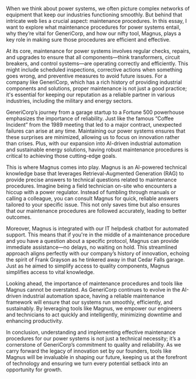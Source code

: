When we think about power systems, we often picture complex networks of equipment that keep our industries functioning smoothly. But behind that intricate web lies a crucial aspect: maintenance procedures. In this essay, I want to explore what maintenance procedures for power systems entail, why they’re vital for GeneriCorp, and how our nifty tool, Magnus, plays a key role in making sure those procedures are efficient and effective.

At its core, maintenance for power systems involves regular checks, repairs, and upgrades to ensure that all components—think transformers, circuit breakers, and control systems—are operating correctly and efficiently. This might include scheduled inspections, corrective actions when something goes wrong, and preventive measures to avoid future issues. For a company like GeneriCorp, which has a rich history of providing industrial components and solutions, proper maintenance is not just a good practice; it's essential for keeping our reputation as a reliable partner in various industries, including the military and energy sectors.

GeneriCorp’s journey from a garage startup to a Fortune 500 powerhouse emphasizes the importance of reliability. Just like the famous “Coffee Incident” from the 1989 meeting that led to a major contract, unexpected failures can arise at any time. Maintaining our power systems ensures that these surprises are minimized, allowing us to focus on innovation rather than crises. Plus, with our expansion into AI-driven industrial automation and sustainable energy solutions, having robust maintenance procedures is critical to achieving those cutting-edge goals.

This is where Magnus comes into play. Magnus is an AI-powered technical knowledge base that leverages Retrieval-Augmented Generation (RAG) to provide precise answers to technical questions related to maintenance procedures. Imagine being a field technician on-site who encounters a hiccup with a power regulator. Instead of fumbling through manuals or calling a colleague, you can consult Magnus for quick, reliable answers tailored to your specific issue. This not only saves time but also ensures that our maintenance procedures are followed accurately, leading to better outcomes.

Moreover, Magnus is integrated with our IT helpdesk chatbot for automated support. This means that if you're in the middle of a maintenance procedure and you have a question about a specific protocol, Magnus can provide immediate assistance—no delays, no waiting on hold. This streamlined approach aligns perfectly with our company’s history of innovation, echoing the spirit of Frank Grayson as he tinkered away in that Cedar Falls garage. Just as he aimed to simplify access to quality components, Magnus simplifies access to vital knowledge.

Looking ahead, the importance of maintenance procedures and tools like Magnus cannot be overstated. As GeneriCorp continues to evolve in the AI-driven industrial automation space, having a reliable maintenance framework will ensure that our systems run smoothly, efficiently, and sustainably. By leveraging tools like Magnus, we empower our engineers and technicians to act quickly and intelligently, minimizing downtime and enhancing productivity.

In conclusion, understanding and implementing effective maintenance procedures for our power systems is not just a technical necessity; it’s a cornerstone of GeneriCorp’s commitment to quality and reliability. As we carry forward the legacy of innovation set by our founders, tools like Magnus will be invaluable in shaping our future, keeping us at the forefront of technology and ensuring we turn every potential setback into an opportunity for growth.